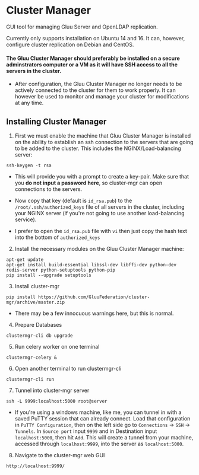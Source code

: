 # Cluster Manager

GUI tool for managing Gluu Server and OpenLDAP replication.

Currently only supports installation on Ubuntu 14 and 16. It can, however, configure cluster replication on Debian and CentOS.

#### The Gluu Cluster Manager should preferably be installed on a secure adminstrators computer or a VM as it will have SSH access to all the servers in the cluster.

- After configuration, the Gluu Cluster Manager no longer needs to be actively connected to the cluster for them to work properly. It can however be used to monitor and manage your cluster for modifications at any time.

## Installing Cluster Manager

1) First we must enable the machine that Gluu Cluster Manager is installed on the ability to establish an ssh connection to the servers that are going to be added to the cluster. This includes the NGINX/Load-balancing server:

`ssh-keygen -t rsa`

- This will provide you with a prompt to create a key-pair. Make sure that you **do not input a password here**, so cluster-mgr can open connections to the servers.

- Now copy that key (default is `id_rsa.pub`) to the `/root/.ssh/authorized_keys` file of all servers in the cluster, including your NGINX server (if you're not going to use another load-balancing service). 
- I prefer to open the `id_rsa.pub` file with `vi` then just copy the hash text into the bottom of `authorized_keys`

2) Install the necessary modules on the Gluu Cluster Manager machine:

```
apt-get update
apt-get install build-essential libssl-dev libffi-dev python-dev redis-server python-setuptools python-pip
pip install --upgrade setuptools
```

3) Install cluster-mgr

```
pip install https://github.com/GluuFederation/cluster-mgr/archive/master.zip
```

- There may be a few innocuous warnings here, but this is normal.

4) Prepare Databases

```
clustermgr-cli db upgrade
```

5) Run celery worker on one terminal

```
clustermgr-celery &
```

6) Open another terminal to run clustermgr-cli

```
clustermgr-cli run
```

7) Tunnel into cluster-mgr server

```
ssh -L 9999:localhost:5000 root@server
```

- If you're using a windows machine, like me, you can tunnel in with a saved PuTTY session that can already connect. Load that configuration in `PuTTY Configuration`, then on the left side go to `Connections` -> `SSH` -> `Tunnels`. In `Source port` input `9999` and in Destination input `localhost:5000`, then hit `Add`. This will create a tunnel from your machine, accessed through `localhost:9999`, into the server as `localhost:5000`.

8) Navigate to the cluster-mgr web GUI

```
http://localhost:9999/
```

